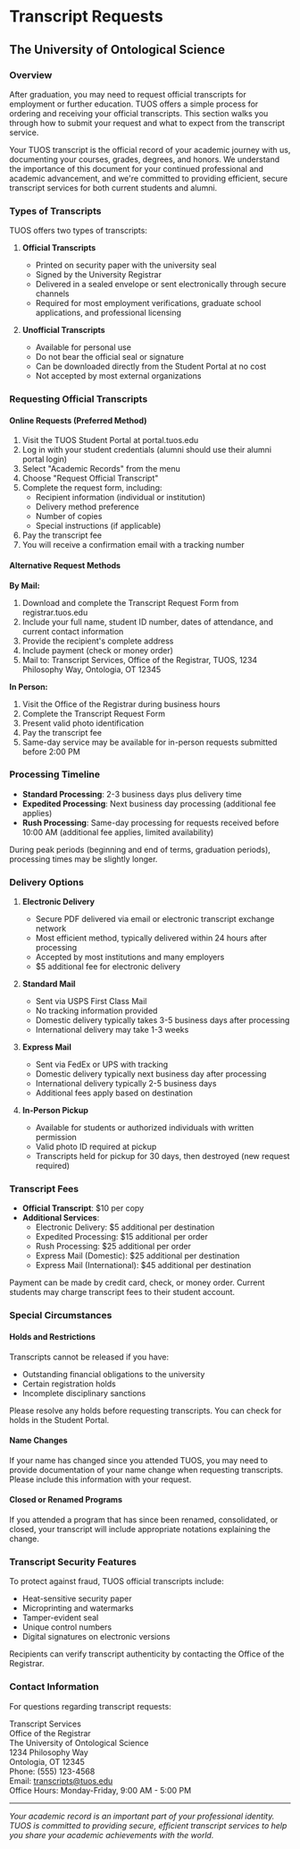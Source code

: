 # Transcript Requests

## The University of Ontological Science

### Overview

After graduation, you may need to request official transcripts for employment or further education. TUOS offers a simple process for ordering and receiving your official transcripts. This section walks you through how to submit your request and what to expect from the transcript service.

Your TUOS transcript is the official record of your academic journey with us, documenting your courses, grades, degrees, and honors. We understand the importance of this document for your continued professional and academic advancement, and we're committed to providing efficient, secure transcript services for both current students and alumni.

### Types of Transcripts

TUOS offers two types of transcripts:

1. **Official Transcripts**
   * Printed on security paper with the university seal
   * Signed by the University Registrar
   * Delivered in a sealed envelope or sent electronically through secure channels
   * Required for most employment verifications, graduate school applications, and professional licensing

2. **Unofficial Transcripts**
   * Available for personal use
   * Do not bear the official seal or signature
   * Can be downloaded directly from the Student Portal at no cost
   * Not accepted by most external organizations

### Requesting Official Transcripts

#### Online Requests (Preferred Method)

1. Visit the TUOS Student Portal at portal.tuos.edu
2. Log in with your student credentials (alumni should use their alumni portal login)
3. Select "Academic Records" from the menu
4. Choose "Request Official Transcript"
5. Complete the request form, including:
   * Recipient information (individual or institution)
   * Delivery method preference
   * Number of copies
   * Special instructions (if applicable)
6. Pay the transcript fee
7. You will receive a confirmation email with a tracking number

#### Alternative Request Methods

**By Mail:**
1. Download and complete the Transcript Request Form from registrar.tuos.edu
2. Include your full name, student ID number, dates of attendance, and current contact information
3. Provide the recipient's complete address
4. Include payment (check or money order)
5. Mail to: Transcript Services, Office of the Registrar, TUOS, 1234 Philosophy Way, Ontologia, OT 12345

**In Person:**
1. Visit the Office of the Registrar during business hours
2. Complete the Transcript Request Form
3. Present valid photo identification
4. Pay the transcript fee
5. Same-day service may be available for in-person requests submitted before 2:00 PM

### Processing Timeline

* **Standard Processing**: 2-3 business days plus delivery time
* **Expedited Processing**: Next business day processing (additional fee applies)
* **Rush Processing**: Same-day processing for requests received before 10:00 AM (additional fee applies, limited availability)

During peak periods (beginning and end of terms, graduation periods), processing times may be slightly longer.

### Delivery Options

1. **Electronic Delivery**
   * Secure PDF delivered via email or electronic transcript exchange network
   * Most efficient method, typically delivered within 24 hours after processing
   * Accepted by most institutions and many employers
   * $5 additional fee for electronic delivery

2. **Standard Mail**
   * Sent via USPS First Class Mail
   * No tracking information provided
   * Domestic delivery typically takes 3-5 business days after processing
   * International delivery may take 1-3 weeks

3. **Express Mail**
   * Sent via FedEx or UPS with tracking
   * Domestic delivery typically next business day after processing
   * International delivery typically 2-5 business days
   * Additional fees apply based on destination

4. **In-Person Pickup**
   * Available for students or authorized individuals with written permission
   * Valid photo ID required at pickup
   * Transcripts held for pickup for 30 days, then destroyed (new request required)

### Transcript Fees

* **Official Transcript**: $10 per copy
* **Additional Services**:
  * Electronic Delivery: $5 additional per destination
  * Expedited Processing: $15 additional per order
  * Rush Processing: $25 additional per order
  * Express Mail (Domestic): $25 additional per destination
  * Express Mail (International): $45 additional per destination

Payment can be made by credit card, check, or money order. Current students may charge transcript fees to their student account.

### Special Circumstances

#### Holds and Restrictions

Transcripts cannot be released if you have:
* Outstanding financial obligations to the university
* Certain registration holds
* Incomplete disciplinary sanctions

Please resolve any holds before requesting transcripts. You can check for holds in the Student Portal.

#### Name Changes

If your name has changed since you attended TUOS, you may need to provide documentation of your name change when requesting transcripts. Please include this information with your request.

#### Closed or Renamed Programs

If you attended a program that has since been renamed, consolidated, or closed, your transcript will include appropriate notations explaining the change.

### Transcript Security Features

To protect against fraud, TUOS official transcripts include:
* Heat-sensitive security paper
* Microprinting and watermarks
* Tamper-evident seal
* Unique control numbers
* Digital signatures on electronic versions

Recipients can verify transcript authenticity by contacting the Office of the Registrar.

### Contact Information

For questions regarding transcript requests:

Transcript Services  
Office of the Registrar  
The University of Ontological Science  
1234 Philosophy Way  
Ontologia, OT 12345  
Phone: (555) 123-4568  
Email: transcripts@tuos.edu  
Office Hours: Monday-Friday, 9:00 AM - 5:00 PM

---

*Your academic record is an important part of your professional identity. TUOS is committed to providing secure, efficient transcript services to help you share your academic achievements with the world.*